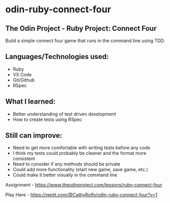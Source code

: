 # odin-ruby-connect-four
## The Odin Project - Ruby Project: Connect Four

Build a simple connect four game that runs in the command line using TDD.

## Languages/Technologies used:
 - Ruby
 - VS Code
 - Git/Github
 - RSpec

## What I learned:
 - Better understanding of test driven development
 - How to create tests using RSpec
 
## Still can improve:
 - Need to get more comfortable with writing tests before any code
 - I think my tests could probably be cleaner and the format more consistent
 - Need to consider if any methods should be private
 - Could add more functionality (start new game, save game, etc.)
 - Could make it better visually in the command line

Assignment - https://www.theodinproject.com/lessons/ruby-connect-four

Play Here - https://replit.com/@CathyRolfs/odin-ruby-connect-four?v=1
